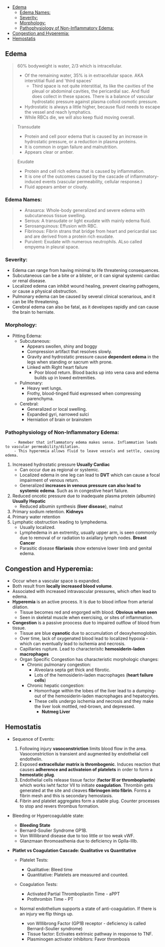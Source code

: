 - [Edema](#edema)
  - [Edema Names:](#edema-names)
  - [Severity:](#severity)
  - [Morphology:](#morphology)
  - [Pathophysiology of Non-Inflammatory Edema:](#pathophysiology-of-non-inflammatory-edema)
- [Congestion and Hyperemia:](#congestion-and-hyperemia)
- [Hemostatis](#hemostatis)

## Edema

> 60% bodyweight is water, 2/3 which is intracellular.
>   - Of the remaining water, 35% is in extracellular space. AKA interstitial fluid and 'third spaces'
>        - Third space is not quite interstitial, its like the cavities of the pleual or abdominal cavities, the pericardial sac. And fluid does collect in these spaces.
> There is a balance of vascular hydrostatic pressure against plasma colloid osmotic pressure.
>    - Hydrostatic is always a little higher, because fluid needs to escape the vessel and reach lymphatics.
>    - While RBCs die, we will also keep fluid moving overall.  

> Transudate
>  - Protein and cell poor edema that is caused by an increase in hydrostatic pressure, or a reduction in plasma proteins.  
>  - It is common in organ failure and malnutrition.  
>  - Appears clear or amber.  



> Exudate
>  - Protein and cell rich edema that is caused by inflammation.  
>  - It is one of the outcomes caused by the cascade of inflammatory-induced events (vascular permeability, cellular response.)  
>  - Fluid appears amber or cloudy.


### Edema Names:
> - Anasarca: Whole-body generalized and severe edema with subcutaneous tissue swelling.  
> - Serous: A transudate or light exudate with mainly edema fluid.  
> - Serosanguinous: Effusion with RBC.  
> - Fibrinous: Fibrin strans that bridge from heart and pericardial sac and are derived from a protein rich exudate.  
> - Purulent: Exudate with numerous neutrophils. ALso called empyema in pleural space.  

### Severity:
- Edema can range from having minimal to life threatening consequences.
- Subcutaneous can be a bite or a blister, or it can signal systemic cardiac or renal disease.
- Localized edema can inhibit wound healing, prevent clearing pathogens, or cause a physical obstruction.
- Pulmonary edema can be caused by several clinical scenarious, and it can be life threatening.
- Cerebral edema can also be fatal, as it developes rapidly and can cause the brain to herniate.

### Morphology:
- Pitting Edema:
  - Subcutaneous:
    - Appears swollen, shiny and boggy
    - Compression artifact that resolves slowly.
    - Gravity and hydrostatic pressure cause **dependent edema** in the legs when standing or sacrum with prone.
    - Linked with Right heart failure
      - Poor blood return. Blood backs up into vena cava and edema builds up in lowed extremities.
  - Pulmonary:
    - Heavy wet lungs.
    - Frothy, blood-tinged fluid expressed when compressing parenchyma.
  - Cerebral:
    - Generalized or local swelling.
    - Expanded gyri, narrowed sulci
    - Herniation of brain or brainstem
  
### Pathophysiology of Non-Inflammatory Edema:
```
    - Remeber that inflammatory edema makes sense. Inflammation leads to vascular permeability/dilation.
    - This hyperemia allows fluid to leave vessels and settle, causing edema.
```
1. Increased hydrostatic pressure **Usually Cardiac**
    - Can occur due as regional or systemic.
    - Localized edema in one leg can lead to **DVT** which can cause a focal impairment of venous return.
    - Generalized **increases in venous pressure can also lead to systemic edema**. Such as in congestive heart failure.
2. Reduced oncotic pressure due to inadequate plasma protein (albumin) **Usually Hepatic**
    - Reduced albumin synthesis (**liver disease**), malnut
3. Primary sodium retention. **Kidneys**
4. Primary water retention
5. Lymphatic obstruction leading to lymphedema.
    - Usually localized.
    - Lymphedema in an extremity, usually upper arm, is seen commonly due to removal of or radiation to axiallary lymph nodes. **Breast Cancer**
    - Parasitic disease **filariasis** show extensive lower limb and genital edema.

## Congestion and Hyperemia:
- Occur when a vascular space is expanded.
- Both result from **locally increased blood volume**.
- Associated with increased intravascular pressures, which often lead to edema.
- **Hyperemia** is an active process. It is due to blood inflow from arterial dilation.
  - Tissue becomes red and engorged with blood. **Obvious when seen**
  - Seen in skeletal muscle when exercising, or sites of inflammation.
- **Congestion** is a passive proocess due to impaired outflow of blood from tissue.
  - Tissue are blue **cyanotic**  due to accumulation of deoxyhemoglobin.
  - Over time, lack of oxygenated blood lead to localized hypoxia - which can eventually lead to ischemia and necrosis.
  - Capillaries rupture. Lead to characterisitc **hemosiderin-laden macrophages**
  - Organ Specific Congestion has characteristic morphologic changes:
    - Chronic pulmonary congestion:
      - Alveolara septa get thick and fibrotic.
      - Lots of the hemosiderin-laden macrophages (**heart failure cells**)
    - Chronic hepatic congestion:
      - Homorrhage within the lobes of the liver lead to a dumping-out of the hemosiderin-laden macrophages and hepatocytes.
      - These cells undergo ischemia and necrosis and they make the liver look mottled, red-brown, and depressed.
        - **Nutmeg Liver**
## Hemostatis
- Sequence of Events:
  1. Following injury **vasoconstriction** limits blood flow in the area. Vasoconstriction is transient and augmented by endothelial cell endothelin.
  2. Exposed **extracellular matrix is thrombogenic**. Induces reaction that causes **adherence and activateion of platelets** in order to form a **hemostatic plug**.
  3. Endothelial cells release tissue factor (**factor III or thromboplastin**) which works iwht factor VII to initiate **coagulation**. Thrombin gets generated at the site and cleaves **fibrinogen into fibrin**. Forms a fibrin mesh and this is secondary hemostasis.
  4. Fibrin and platelet aggregates form a stable plug. Counter processes to stop and revers thrombus formation.  
- Bleeding or Hypercoagulable state:
    - **Bleeding State**
    - Bernard-Soulier Syndrome GP1B.
    - Von Willibrand disease due to too little or too weak vWF.
    - Glanzmaan thromoasthenia due to deficiency in GpIIa-IIIb.
  
- **Platlet vs Coagulation Cascade: Qualitative vs Quantitative**
    - Platelet Tests:
      - Qualitative: Bleed time
      - Quantitative: Platelets are measured and counted.
    - Coagulation Tests:
      - Activated Partial Thromboplastin Time - aPPT
      - Prothrombin Time - PT
       
  - Normal endothelium supports a state of anti-coagulation. If there is an injury we flip things up.
    - von WIllibrong Factor (GP1B receptor - deficiency is called Bernard-Soulier syndrome)
    - Tissue factor: Ectivates extrinsic pathway in response to TNF.
    - Plasminogen activator inhibitors: Favor thrombosis


   
